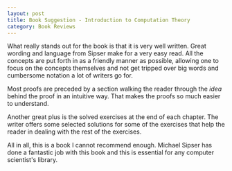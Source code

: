 ```yaml
---
layout: post
title: Book Suggestion - Introduction to Computation Theory
category: Book Reviews
---
```


What really stands out for the book is that it is very well written. Great wording and language from Sipser make for a very easy read. All the concepts are put forth in as a friendly manner as possible, allowing one to focus on the concepts themselves and not get tripped over big words and cumbersome notation a lot of writers go for.

Most proofs are preceded by a section walking the reader through the <i>idea</i> behind the proof in an intuitive way. That makes the proofs so much easier to understand.

Another great plus is the solved exercises at the end of each chapter. The writer offers some selected solutions for some of the exercises that help the reader in dealing with the rest of the exercises.

All in all, this is a book I cannot recommend enough. Michael Sipser has done a fantastic job with this book and this is essential for any computer scientist's library.
